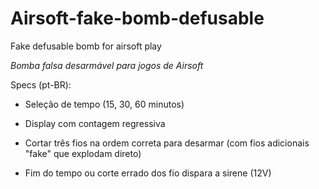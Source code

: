 # Airsoft-fake-bomb-defusable
Fake defusable bomb for airsoft play


*Bomba falsa desarmável para jogos de Airsoft*

Specs (pt-BR):

- Seleção de tempo (15, 30, 60 minutos)

- Display com contagem regressiva

- Cortar três fios na ordem correta para desarmar (com fios adicionais "fake" que explodam direto)

- Fim do tempo ou corte errado dos fio dispara a sirene (12V) 
